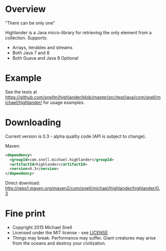 Overview
==========

"There can be only one"

Highlander is a Java micro-library for retrieving the only element from a collection. Supports:

- Arrays, iterables and streams
- Both Java 7 and 8
- Both Guava and Java 8 Optional

Example
=======

See the tests at https://github.com/snellm/highlander/blob/master/src/test/java/com/snell/michael/highlander/ for usage examples.

Downloading
===========

Current version is 0.3 - alpha quality code (API is subject to change).

Maven:

````xml
<dependency>
  <groupId>com.snell.michael.highlander</groupId>
  <artifactId>highlander</artifactId>
  <version>0.3</version>
</dependency>
````

Direct download: http://repo1.maven.org/maven2/com/snell/michael/highlander/highlander/0.3

Fine print
==========
- Copyright 2015 Michael Snell
- Licensed under the MIT license - see [LICENSE](https://github.com/snellm/highlander/blob/master/LICENSE)
- Things may break. Performance may suffer. Giant creatures may arise from the oceans and destroy your civilization.
